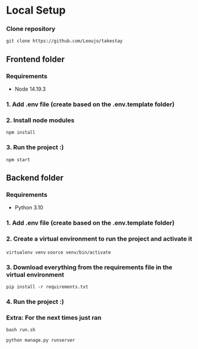 # Local Setup

### Clone repository

`git clone https://github.com/Leoujo/takestay`

## Frontend folder

### Requirements

- Node 14.19.3

### 1. Add .env file (create based on the .env.template folder)

### 2. Install node modules

`npm install`

### 3. Run the project :)

`npm start`

## Backend folder

### Requirements

- Python 3.10

### 1. Add .env file (create based on the .env.template folder)

### 2. Create a virtual environment to run the project and activate it

`virtualenv venv`
`source venv/bin/activate`

### 3. Download everything from the requirements file in the virtual environment

`pip install -r requirements.txt`

### 4. Run the project :)

### Extra: For the next times just ran

`bash run.sh`

`python manage.py runserver`
